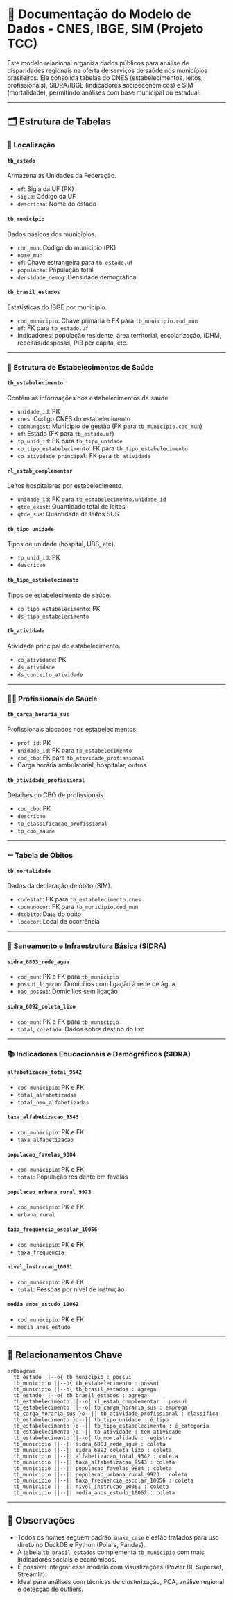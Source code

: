 
# 🧾 Documentação do Modelo de Dados - CNES, IBGE, SIM (Projeto TCC)

Este modelo relacional organiza dados públicos para análise de disparidades regionais na oferta de serviços de saúde nos municípios brasileiros. Ele consolida tabelas do CNES (estabelecimentos, leitos, profissionais), SIDRA/IBGE (indicadores socioeconômicos) e SIM (mortalidade), permitindo análises com base municipal ou estadual.

---

## 🗂️ Estrutura de Tabelas

### 📍 Localização

#### `tb_estado`
Armazena as Unidades da Federação.
- `uf`: Sigla da UF (PK)
- `sigla`: Código da UF
- `descricao`: Nome do estado

#### `tb_municipio`
Dados básicos dos municípios.
- `cod_mun`: Código do município (PK)
- `nome_mun`
- `uf`: Chave estrangeira para `tb_estado.uf`
- `populacao`: População total
- `densidade_demog`: Densidade demográfica

#### `tb_brasil_estados`
Estatísticas do IBGE por município.
- `cod_municipio`: Chave primária e FK para `tb_municipio.cod_mun`
- `uf`: FK para `tb_estado.uf`
- Indicadores: população residente, área territorial, escolarização, IDHM, receitas/despesas, PIB per capita, etc.

---

### 🏥 Estrutura de Estabelecimentos de Saúde

#### `tb_estabelecimento`
Contém as informações dos estabelecimentos de saúde.
- `unidade_id`: PK
- `cnes`: Código CNES do estabelecimento
- `codmungest`: Município de gestão (FK para `tb_municipio.cod_mun`)
- `uf`: Estado (FK para `tb_estado.uf`)
- `tp_unid_id`: FK para `tb_tipo_unidade`
- `co_tipo_estabelecimento`: FK para `tb_tipo_estabelecimento`
- `co_atividade_principal`: FK para `tb_atividade`

#### `rl_estab_complementar`
Leitos hospitalares por estabelecimento.
- `unidade_id`: FK para `tb_estabelecimento.unidade_id`
- `qtde_exist`: Quantidade total de leitos
- `qtde_sus`: Quantidade de leitos SUS

#### `tb_tipo_unidade`
Tipos de unidade (hospital, UBS, etc).
- `tp_unid_id`: PK
- `descricao`

#### `tb_tipo_estabelecimento`
Tipos de estabelecimento de saúde.
- `co_tipo_estabelecimento`: PK
- `ds_tipo_estabelecimento`

#### `tb_atividade`
Atividade principal do estabelecimento.
- `co_atividade`: PK
- `ds_atividade`
- `ds_conceito_atividade`

---

### 👩‍⚕️ Profissionais de Saúde

#### `tb_carga_horaria_sus`
Profissionais alocados nos estabelecimentos.
- `prof_id`: PK
- `unidade_id`: FK para `tb_estabelecimento`
- `cod_cbo`: FK para `tb_atividade_profissional`
- Carga horária ambulatorial, hospitalar, outros

#### `tb_atividade_profissional`
Detalhes do CBO de profissionais.
- `cod_cbo`: PK
- `descricao`
- `tp_classificacao_profissional`
- `tp_cbo_saude`

---

### ⚰️ Tabela de Óbitos

#### `tb_mortalidade`
Dados da declaração de óbito (SIM).
- `codestab`: FK para `tb_estabelecimento.cnes`
- `codmunocor`: FK para `tb_municipio.cod_mun`
- `dtobito`: Data do óbito
- `lococor`: Local de ocorrência

---

### 🌱 Saneamento e Infraestrutura Básica (SIDRA)

#### `sidra_6803_rede_agua`
- `cod_mun`: PK e FK para `tb_municipio`
- `possui_ligacao`: Domicílios com ligação à rede de água
- `nao_possui`: Domicílios sem ligação

#### `sidra_6892_coleta_lixo`
- `cod_mun`: PK e FK para `tb_municipio`
- `total`, `coletado`: Dados sobre destino do lixo

---

### 📚 Indicadores Educacionais e Demográficos (SIDRA)

#### `alfabetizacao_total_9542`
- `cod_municipio`: PK e FK
- `total_alfabetizadas`
- `total_nao_alfabetizadas`

#### `taxa_alfabetizacao_9543`
- `cod_municipio`: PK e FK
- `taxa_alfabetizacao`

#### `populacao_favelas_9884`
- `cod_municipio`: PK e FK
- `total`: População residente em favelas

#### `populacao_urbana_rural_9923`
- `cod_municipio`: PK e FK
- `urbana`, `rural`

#### `taxa_frequencia_escolar_10056`
- `cod_municipio`: PK e FK
- `taxa_frequencia`

#### `nivel_instrucao_10061`
- `cod_municipio`: PK e FK
- `total`: Pessoas por nível de instrução

#### `media_anos_estudo_10062`
- `cod_municipio`: PK e FK
- `media_anos_estudo`

---

## 🔗 Relacionamentos Chave

```mermaid
erDiagram
  tb_estado ||--o{ tb_municipio : possui
  tb_municipio ||--o{ tb_estabelecimento : possui
  tb_municipio ||--o{ tb_brasil_estados : agrega
  tb_estado ||--o{ tb_brasil_estados : agrega
  tb_estabelecimento ||--o{ rl_estab_complementar : possui
  tb_estabelecimento ||--o{ tb_carga_horaria_sus : emprega
  tb_carga_horaria_sus }o--|| tb_atividade_profissional : classifica
  tb_estabelecimento }o--|| tb_tipo_unidade : é_tipo
  tb_estabelecimento }o--|| tb_tipo_estabelecimento : é_categoria
  tb_estabelecimento }o--|| tb_atividade : tem_atividade
  tb_estabelecimento ||--o{ tb_mortalidade : registra
  tb_municipio ||--|| sidra_6803_rede_agua : coleta
  tb_municipio ||--|| sidra_6892_coleta_lixo : coleta
  tb_municipio ||--|| alfabetizacao_total_9542 : coleta
  tb_municipio ||--|| taxa_alfabetizacao_9543 : coleta
  tb_municipio ||--|| populacao_favelas_9884 : coleta
  tb_municipio ||--|| populacao_urbana_rural_9923 : coleta
  tb_municipio ||--|| taxa_frequencia_escolar_10056 : coleta
  tb_municipio ||--|| nivel_instrucao_10061 : coleta
  tb_municipio ||--|| media_anos_estudo_10062 : coleta
```

---

## 📌 Observações

- Todos os nomes seguem padrão `snake_case` e estão tratados para uso direto no DuckDB e Python (Polars, Pandas).
- A tabela `tb_brasil_estados` complementa `tb_municipio` com mais indicadores sociais e econômicos.
- É possível integrar esse modelo com visualizações (Power BI, Superset, Streamlit).
- Ideal para análises com técnicas de clusterização, PCA, análise regional e detecção de outliers.
